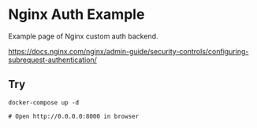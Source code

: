 # Nginx Auth Example

Example page of Nginx custom auth backend.

https://docs.nginx.com/nginx/admin-guide/security-controls/configuring-subrequest-authentication/


## Try

```
docker-compose up -d

# Open http://0.0.0.0:8000 in browser

```


